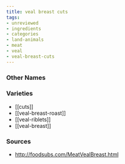 ```yaml
---
title: veal breast cuts
tags:
- unreviewed
- ingredients
- categories
- land-animals
- meat
- veal
- veal-breast-cuts
---
```



### Other Names


### Varieties

* [[cuts]]
* [[veal-breast-roast]]
* [[veal-riblets]]
* [[veal-breast]]

### Sources
* http://foodsubs.com/MeatVealBreast.html
